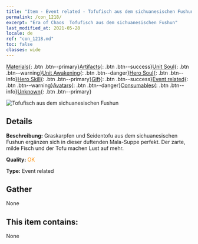 ```yaml
---
title: "Item - Event related - Tofufisch aus dem sichuanesischen Fushun"
permalink: /con_1218/
excerpt: "Era of Chaos  Tofufisch aus dem sichuanesischen Fushun"
last_modified_at: 2021-05-28
locale: de
ref: "con_1218.md"
toc: false
classes: wide
---
```

 [Materials](/ItemsDE/){: .btn .btn--primary}[Artifacts](/ItemsDE/Artifacts/){: .btn .btn--success}[Unit Soul](/ItemsDE/UnitSoul/){: .btn .btn--warning}[Unit Awakening](/ItemsDE/UnitAwakening/){: .btn .btn--danger}[Hero Soul](/ItemsDE/HeroSoul/){: .btn .btn--info}[Hero Skill](/ItemsDE/HeroSkill/){: .btn .btn--primary}[Gift](/ItemsDE/Gift/){: .btn .btn--success}[Event related](/ItemsDE/Events/){: .btn .btn--warning}[Avatars](/ItemsDE/Avatars/){: .btn .btn--danger}[Consumables](/ItemsDE/Consumables/){: .btn .btn--info}[Unknown](/ItemsDE/Unknown/){: .btn .btn--primary}

 ![Tofufisch aus dem sichuanesischen Fushun](/images/t/i_81522331.png)

## Details
 **Beschreibung:** Graskarpfen und Seidentofu aus dem sichuanesischen Fushun ergänzen sich in dieser duftenden Mala-Suppe perfekt. Der zarte, milde Fisch und der Tofu machen Lust auf mehr.

 **Quality:** <span style="color: #FF8C00">OK</span>

 **Type:** Event related

## Gather

  None

## This item contains:

  None

